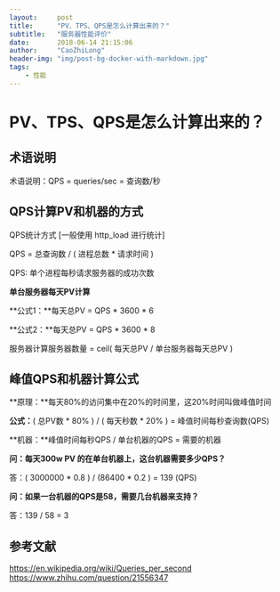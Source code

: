 ```yaml
---
layout:     post
title:      "PV、TPS、QPS是怎么计算出来的？"
subtitle:   "服务器性能评价"
date:       2018-06-14 21:15:06
author:     "CaoZhiLong"
header-img: "img/post-bg-docker-with-markdown.jpg"
tags:
    - 性能
---
```



# PV、TPS、QPS是怎么计算出来的？

## 术语说明

术语说明：QPS = queries/sec = 查询数/秒

## QPS计算PV和机器的方式

QPS统计方式 [一般使用 http_load 进行统计]

QPS = 总查询数 / ( 进程总数 *   请求时间 )

QPS: 单个进程每秒请求服务器的成功次数

**单台服务器每天PV计算**

**公式1：**每天总PV = QPS * 3600 * 6

**公式2：**每天总PV = QPS * 3600 * 8

服务器计算服务器数量 =   ceil( 每天总PV / 单台服务器每天总PV )

## 峰值QPS和机器计算公式
  
**原理：**每天80%的访问集中在20%的时间里，这20%时间叫做峰值时间
  
**公式：**( 总PV数 * 80% ) / ( 每天秒数 * 20% ) = 峰值时间每秒查询数(QPS)
  
**机器：**峰值时间每秒QPS / 单台机器的QPS   = 需要的机器
  
**问：每天300w PV 的在单台机器上，这台机器需要多少QPS？**

答：( 3000000 * 0.8 ) / (86400 * 0.2 ) = 139 (QPS)

**问：如果一台机器的QPS是58，需要几台机器来支持？**

答：139 / 58 = 3

## 参考文献

https://en.wikipedia.org/wiki/Queries_per_second
https://www.zhihu.com/question/21556347

